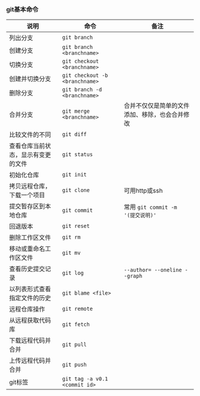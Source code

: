 ### git基本命令

说明 | 命令 |备注
------------ | -------------- | ------------
列出分支 | `git branch` 
创建分支 | `git branch <branchname>`
切换分支  | `git checkout <branchname>`
创建并切换分支  | `git checkout -b <branchname>`
删除分支  | `git branch -d <branchname>`
合并分支  | `git merge <branchname>`  | 合并不仅仅是简单的文件添加、移除，也会合并修改
比较文件的不同 | `git diff`
查看仓库当前状态，显示有变更的文件 | `git status`
初始化仓库 | `git init`
拷贝远程仓库，下载一个项目 | `git clone` | 可用http或ssh
提交暂存区到本地仓库 | `git commit` | 常用 `git commit -m '(提交说明)'`
回退版本 | `git reset`
删除工作区文件 | `git rm`
移动或重命名工作区文件 | `git mv`
查看历史提交记录 | `git log` | `--author= --oneline --graph`
以列表形式查看指定文件的历史 | `git blame <file>`
远程仓库操作 | `git remote`
从远程获取代码库 | `git fetch`
下载远程代码并合并 | `git pull`
上传远程代码并合并 | `git push`
git标签 | `git tag -a v0.1 <commit id>`
